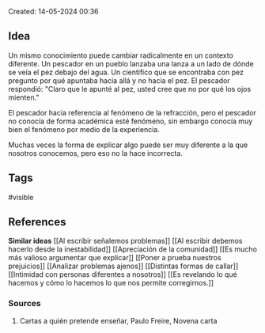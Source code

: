 Created: 14-05-2024 00:36

## <span class="pink"> **Idea** </span>
Un mismo conocimiento puede cambiar radicalmente en un contexto diferente.
Un pescador en un pueblo lanzaba una lanza  a un lado de dónde se veía el pez debajo del agua. Un cientifico que se encontraba con pez pregunto por qué apuntaba hacia allá y no hacia el pez. El pescador respondió: "Claro que le apunté al pez, usted cree que no por qué los ojos mienten."

El pescador hacia referencia al fenómeno de la refracción, pero el pescador no conocía de forma académica esté fenómeno, sin embargo conocía muy bien el fenómeno por medio de la experiencia.

Muchas veces la forma de explicar algo puede ser muy diferente a la que nosotros conocemos, pero eso no la hace incorrecta.
## <span class="orange"> **Tags**</span>
<span class="tag"> #visible</span> 

## <span class="green"> **References**</span>
<span class="blue"> **Similar ideas** </span>
[[Al escribir señalemos problemas]]
[[Al escribir debemos hacerlo desde la inestabilidad]]
[[Apreciación de la comunidad]]
[[Es mucho más valioso argumentar que explicar]]
[[Poner a prueba nuestros prejuicios]]
[[Analizar problemas ajenos]]
[[Distintas formas de callar]]
[[Intimidad con personas diferentes a nosotros]]
[[Es revelando lo qué hacemos y cómo lo hacemos lo que nos permite corregirnos.]]
### <span class="purple"> **Sources**</span>
1. Cartas a quién pretende enseñar, Paulo Freire, Novena carta